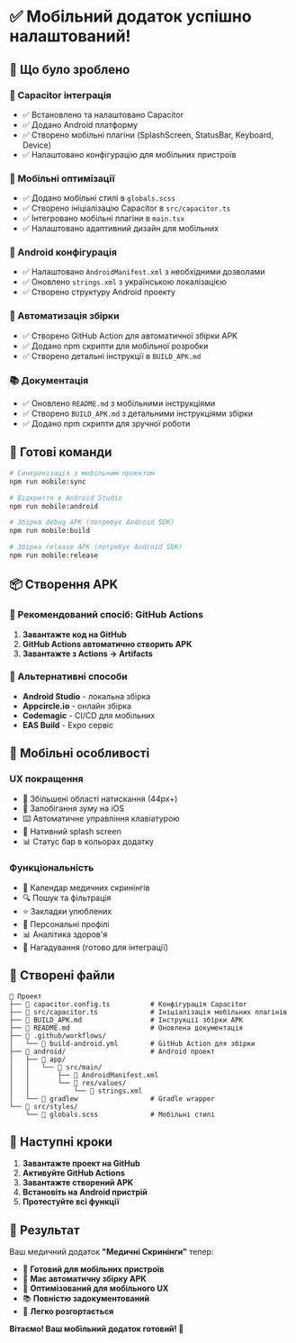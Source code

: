# ✅ Мобільний додаток успішно налаштований!

## 🎉 Що було зроблено

### 📱 Capacitor інтеграція

- ✅ Встановлено та налаштовано Capacitor
- ✅ Додано Android платформу
- ✅ Створено мобільні плагіни (SplashScreen, StatusBar, Keyboard, Device)
- ✅ Налаштовано конфігурацію для мобільних пристроїв

### 🎨 Мобільні оптимізації

- ✅ Додано мобільні стилі в `globals.scss`
- ✅ Створено ініціалізацію Capacitor в `src/capacitor.ts`
- ✅ Інтегровано мобільні плагіни в `main.tsx`
- ✅ Налаштовано адаптивний дизайн для мобільних

### 🔧 Android конфігурація

- ✅ Налаштовано `AndroidManifest.xml` з необхідними дозволами
- ✅ Оновлено `strings.xml` з українською локалізацією
- ✅ Створено структуру Android проекту

### 🚀 Автоматизація збірки

- ✅ Створено GitHub Action для автоматичної збірки APK
- ✅ Додано npm скрипти для мобільної розробки
- ✅ Створено детальні інструкції в `BUILD_APK.md`

### 📚 Документація

- ✅ Оновлено `README.md` з мобільними інструкціями
- ✅ Створено `BUILD_APK.md` з детальними інструкціями збірки
- ✅ Додано npm скрипти для зручної роботи

## 🎯 Готові команди

```bash
# Синхронізація з мобільним проектом
npm run mobile:sync

# Відкриття в Android Studio
npm run mobile:android

# Збірка debug APK (потребує Android SDK)
npm run mobile:build

# Збірка release APK (потребує Android SDK)
npm run mobile:release
```

## 📦 Створення APK

### 🌟 Рекомендований спосіб: GitHub Actions

1. **Завантажте код на GitHub**
2. **GitHub Actions автоматично створить APK**
3. **Завантажте з Actions → Artifacts**

### 🔧 Альтернативні способи

- **Android Studio** - локальна збірка
- **Appcircle.io** - онлайн збірка
- **Codemagic** - CI/CD для мобільних
- **EAS Build** - Expo сервіс

## 🎨 Мобільні особливості

### UX покращення

- 🎯 Збільшені області натискання (44px+)
- 📱 Запобігання зуму на iOS
- ⌨️ Автоматичне управління клавіатурою
- 🎨 Нативний splash screen
- 📊 Статус бар в кольорах додатку

### Функціональність

- 📅 Календар медичних скринінгів
- 🔍 Пошук та фільтрація
- ⭐ Закладки улюблених
- 👤 Персональні профілі
- 📊 Аналітика здоров'я
- 🔔 Нагадування (готово для інтеграції)

## 📁 Створені файли

```
📁 Проект
├── 📄 capacitor.config.ts          # Конфігурація Capacitor
├── 📄 src/capacitor.ts             # Ініціалізація мобільних плагінів
├── 📄 BUILD_APK.md                 # Інструкції збірки APK
├── 📄 README.md                    # Оновлена документація
├── 📁 .github/workflows/
│   └── 📄 build-android.yml        # GitHub Action для збірки
├── 📁 android/                     # Android проект
│   ├── 📁 app/
│   │   └── 📁 src/main/
│   │       ├── 📄 AndroidManifest.xml
│   │       └── 📁 res/values/
│   │           └── 📄 strings.xml
│   └── 📄 gradlew                  # Gradle wrapper
└── 📁 src/styles/
    └── 📄 globals.scss             # Мобільні стилі
```

## 🚀 Наступні кроки

1. **Завантажте проект на GitHub**
2. **Активуйте GitHub Actions**
3. **Завантажте створений APK**
4. **Встановіть на Android пристрій**
5. **Протестуйте всі функції**

## 🎊 Результат

Ваш медичний додаток **"Медичні Скринінги"** тепер:

- 📱 **Готовий для мобільних пристроїв**
- 🚀 **Має автоматичну збірку APK**
- 🎨 **Оптимізований для мобільного UX**
- 📚 **Повністю задокументований**
- 🔧 **Легко розгортається**

**Вітаємо! Ваш мобільний додаток готовий! 🎉**
